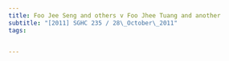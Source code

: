 ```yaml
---
title: Foo Jee Seng and others v Foo Jhee Tuang and another 
subtitle: "[2011] SGHC 235 / 28\_October\_2011"
tags:


---
```


